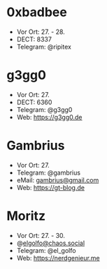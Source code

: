 # 0xbadbee
- Vor Ort: 27. - 28.
- DECT: 8337
- Telegram: @ripitex


# g3gg0
- Vor Ort: 27. 
- DECT: 6360
- Telegram: @g3gg0
- Web: https://g3gg0.de


# Gambrius
- Vor Ort: 27.
- Telegram: @gambrius
- eMail: gambrius@gmail.com
- Web: https://gt-blog.de


# Moritz
- Vor Ort: 27. - 30.
- @elgolfo@chaos.social
- Telegram: @el_golfo
- Web: https://nerdgenieur.me


